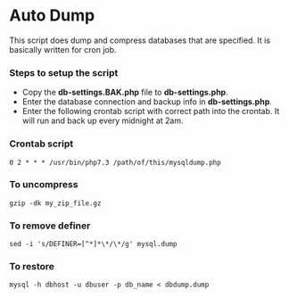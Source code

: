 # Auto Dump
This script does dump and compress databases that are specified. It is basically written for cron job.

### Steps to setup the script
- Copy the **db-settings.BAK.php** file to **db-settings.php**.
- Enter the database connection and backup info in **db-settings.php**.
- Enter the following crontab script with correct path into the crontab. It will run and back up every midnight at 2am.

### Crontab script
    0 2 * * * /usr/bin/php7.3 /path/of/this/mysqldump.php

### To uncompress
    gzip -dk my_zip_file.gz

### To remove definer
    sed -i 's/DEFINER=[^*]*\*/\*/g' mysql.dump

### To restore
    mysql -h dbhost -u dbuser -p db_name < dbdump.dump
